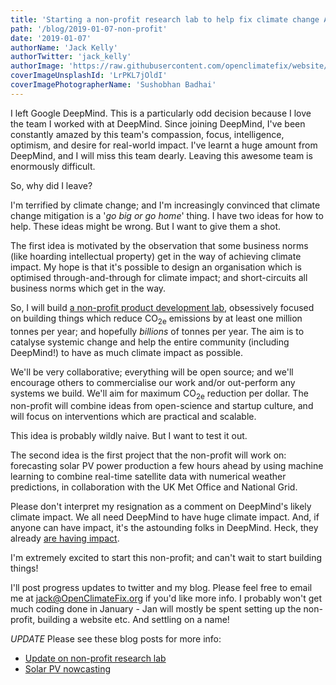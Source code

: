 ```yaml
---
title: 'Starting a non-profit research lab to help fix climate change ASAP'
path: '/blog/2019-01-07-non-profit'
date: '2019-01-07'
authorName: 'Jack Kelly'
authorTwitter: 'jack_kelly'
authorImage: 'https://raw.githubusercontent.com/openclimatefix/website/master/src/images/people/jack.png'
coverImageUnsplashId: 'LrPKL7jOldI'
coverImagePhotographerName: 'Sushobhan Badhai'
---
```


I left Google DeepMind. This is a particularly odd decision because I love the team I worked with at DeepMind. Since joining DeepMind, I've been constantly amazed by this team's compassion, focus, intelligence, optimism, and desire for real-world impact. I've learnt a huge amount from DeepMind, and I will miss this team dearly. Leaving this awesome team is enormously difficult.

So, why did I leave?

I'm terrified by climate change; and I'm increasingly convinced that climate change mitigation is a '_go big or go home_' thing. I have two ideas for how to help. These ideas might be wrong. But I want to give them a shot.

The first idea is motivated by the observation that some business norms (like hoarding intellectual property) get in the way of achieving climate impact. My hope is that it's possible to design an organisation which is optimised through-and-through for climate impact; and short-circuits all business norms which get in the way.

So, I will build [a non-profit product development lab](https://docs.google.com/document/d/1sfBJ48_hxSEH-XFrwmH0leS4rSsrBKgwzfoeoqGRPfg/edit?usp=sharing), obsessively focused on building things which reduce CO<sub>2e</sub> emissions by at least one million tonnes per year; and hopefully _billions_ of tonnes per year. The aim is to catalyse systemic change and help the entire community (including DeepMind!) to have as much climate impact as possible.

We'll be very collaborative; everything will be open source; and we'll encourage others to commercialise our work and/or out-perform any systems we build. We'll aim for maximum CO<sub>2e</sub> reduction per dollar. The non-profit will combine ideas from open-science and startup culture, and will focus on interventions which are practical and scalable.

This idea is probably wildly naive. But I want to test it out.

The second idea is the first project that the non-profit will work on: forecasting solar PV power production a few hours ahead by using machine learning to combine real-time satellite data with numerical weather predictions, in collaboration with the UK Met Office and National Grid.

Please don't interpret my resignation as a comment on DeepMind's likely climate impact. We all need DeepMind to have huge climate impact. And, if anyone can have impact, it's the astounding folks in DeepMind. Heck, they already [are having impact](https://deepmind.com/blog/safety-first-ai-autonomous-data-centre-cooling-and-industrial-control/).

I'm extremely excited to start this non-profit; and can't wait to start building things!

I'll post progress updates to twitter and my blog. Please feel free to email me at jack@OpenClimateFix.org if you'd like more info. I probably won't get much coding done in January - Jan will mostly be spent setting up the non-profit, building a website etc. And settling on a name!

_UPDATE_
Please see these blog posts for more info:

- [Update on non-profit research lab](/blog/2019-01-09-update)
- [Solar PV nowcasting](/blog/2019-01-09-solar-PV-nowcasting)
